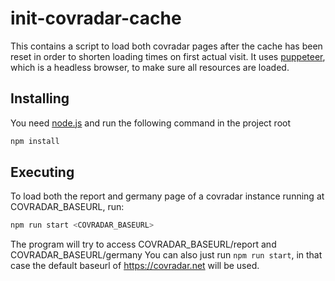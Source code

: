 # init-covradar-cache

This contains a script to load both covradar pages after the cache has been reset in order to shorten loading times on first actual visit.
It uses [puppeteer](https://github.com/puppeteer/puppeteer), which is a headless browser, to make sure all resources are loaded.


## Installing

You need [node.js](https://nodejs.org/en/) and run the following command in the project root
```bash
npm install
```

## Executing

To load both the report and germany page of a covradar instance running at COVRADAR_BASEURL, run:
```bash
npm run start <COVRADAR_BASEURL>
```

The program will try to access COVRADAR_BASEURL/report and COVRADAR_BASEURL/germany
You can also just run `npm run start`, in that case the default baseurl of https://covradar.net will be used.